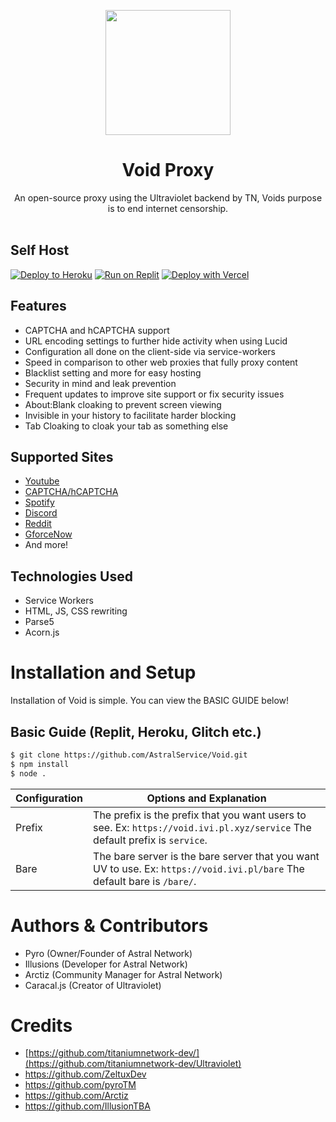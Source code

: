 <p align="center"><img src="https://cdn.discordapp.com/attachments/972930458725785642/973002917399392296/unknown.png" height="200">
</p>

<h1 align="center">Void Proxy</h1>

<p align="center">An open-source proxy using the Ultraviolet backend by TN, Voids purpose is to end internet censorship.<br><br></p>

## Self Host
[![Deploy to Heroku](https://raw.githubusercontent.com/BinBashBanana/deploy-buttons/master/buttons/remade/heroku.svg)](https://heroku.com/deploy/?template=https://github.com/AstralService/Void)
[![Run on Replit](https://raw.githubusercontent.com/BinBashBanana/deploy-buttons/master/buttons/remade/replit.svg)](https://replit.com/github/AstralService/Void)
[![Deploy with Vercel](https://vercel.com/button)](https://vercel.com/new/clone?repository-url=https://github.com/AstralService/Void)

## Features
- CAPTCHA and hCAPTCHA support
- URL encoding settings to further hide activity when using Lucid
- Configuration all done on the client-side via service-workers
- Speed in comparison to other web proxies that fully proxy content
- Blacklist setting and more for easy hosting
- Security in mind and leak prevention
- Frequent updates to improve site support or fix security issues
- About:Blank cloaking to prevent screen viewing
- Invisible in your history to facilitate harder blocking
- Tab Cloaking to cloak your tab as something else

## Supported Sites
- [Youtube](https://www.youtube.com)
- [CAPTCHA/hCAPTCHA](https://www.captcha.net)
- [Spotify](https://spotify.com)
- [Discord](https://discord.com)
- [Reddit](https://reddit.com)
- [GforceNow](https://www.nvidia.com/en-us/geforce-now/)
- And more!

## Technologies Used
- Service Workers
- HTML, JS, CSS rewriting
- Parse5
- Acorn.js

# Installation and Setup

Installation of Void is simple. You can view the BASIC GUIDE below!

## Basic Guide (Replit, Heroku, Glitch etc.)

```sh
$ git clone https://github.com/AstralService/Void.git
$ npm install
$ node .
```

| Configuration | Options and Explanation |
| ------------- | ----------------------- |
| Prefix | The prefix is the prefix that you want users to see. Ex: `https://void.ivi.pl.xyz/service` The default prefix is `service`. |
| Bare   | The bare server is the bare server that you want UV to use. Ex: `https://void.ivi.pl/bare` The default bare is `/bare/`. |

# Authors & Contributors

- Pyro (Owner/Founder of Astral Network)
- Illusions (Developer for Astral Network)
- Arctiz (Community Manager for Astral Network)
- Caracal.js (Creator of Ultraviolet)

# Credits
- [https://github.com/titaniumnetwork-dev/](https://github.com/titaniumnetwork-dev/Ultraviolet)
- https://github.com/ZeltuxDev
- https://github.com/pyroTM
- https://github.com/Arctiz
- https://github.com/IllusionTBA



